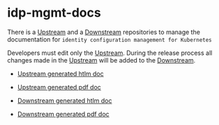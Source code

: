 # idp-mgmt-docs

There is a [Upstream](https://github.com/identitatem/idp-mgmt-docs-upstream) and a [Downstream](https://github.com/identitatem/idp-mgmt-docs) repositories to manage the documentation for `identity configuration management for Kubernetes`

Developers must edit only the [Upstream](https://github.com/identitatem/idp-mgmt-docs-upstream).
During the release process all changes made in the [Upstream](https://github.com/identitatem/idp-mgmt-docs-upstream) will be added to the [Downstream](https://github.com/identitatem/idp-mgmt-docs).

- [Upstream generated htlm doc](https://identitatem.github.io/idp-mgmt-docs-upstream)
- [Upstream generated pdf doc](https://identitatem.github.io/idp-mgmt-docs-upstream/ebook.pdf)

- [Downstream generated htlm doc](https://identitatem.github.io/idp-mgmt-docs)
- [Downstream generated pdf doc](https://identitatem.github.io/idp-mgmt-docs/ebook.pdf)
